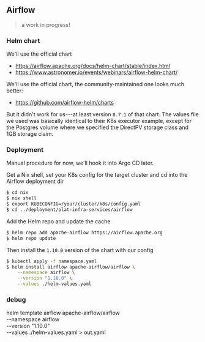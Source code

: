Airflow
-------
> a work in progress!


### Helm chart

We'll use the official chart

- https://airflow.apache.org/docs/helm-chart/stable/index.html
- https://www.astronomer.io/events/webinars/airflow-helm-chart/

We'll use the official chart, the community-maintained one looks
much better:
- https://github.com/airflow-helm/charts

But it didn't work for us---at least version `8.7.1` of that chart.
The values file we used was basically identical to their K8s executor
example, except for the Postgres volume where we specified the DirectPV
storage class and 1GB storage claim.


### Deployment

Manual procedure for now, we'll hook it into Argo CD later.

Get a Nix shell, set your K8s config for the target cluster and cd
into the Airflow deployment dir

```bash
$ cd nix
$ nix shell
$ export KUBECONFIG=/your/cluster/k8s/config.yaml
$ cd ../deployment/plat-infra-services/airflow
```

Add the Helm repo and update the cache

```bash
$ helm repo add apache-airflow https://airflow.apache.org
$ helm repo update
```

Then install the `1.10.0` version of the chart with our config

```bash
$ kubectl apply -f namespace.yaml
$ helm install airflow apache-airflow/airflow \
    --namespace airflow \
    --version "1.10.0" \
    --values ./helm-values.yaml
```


### debug

helm template airflow apache-airflow/airflow \
  --namespace airflow \
  --version "1.10.0" \
  --values ./helm-values.yaml > out.yaml